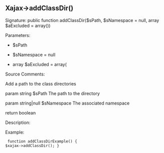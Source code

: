 ## Xajax->addClassDir()

Signature: public function addClassDir($sPath, $sNamespace = null, array $aExcluded = array())

Parameters:

* $sPath

* $sNamespace = null

* array $aExcluded = array(




Source Comments:

Add a path to the class directories



param string		$sPath			The path to the directory

param string|null	$sNamespace		The associated namespace



return boolean



Description:


Example:
<code><pre>
function addClassDirExample()
{
	$xajax->addClassDir();
}
</pre></code>